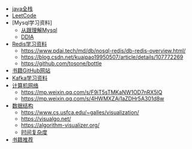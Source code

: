 + [java全栈]( https://www.pdai.tech/md/java/thread/java-thread-x-theorty.html)
+ [LeetCode]( https://leetcode.com/problemset/all)
+ [Mysql学习资料]
  + [从跟理解Mysql](https://juejin.cn/book/6844733769996304392)
  + [DDIA](https://juejin.cn/book/6844733769996304392)
+ [Redis学习资料]()
    + https://www.pdai.tech/md/db/nosql-redis/db-redis-overview.html/
    + https://blog.csdn.net/kuaipao19950507/article/details/107772269
    + https://github.com/tosone/bottle
+ [书籍GitHub网站](https://github.com/forthespada/CS-Books)
+ [Kafka学习资料](https://weread.qq.com/)
+ [计算机网络]()
    + https://mp.weixin.qq.com/s/F9iT5sTMKaNW1OD7nRX5lQ
    + https://mp.weixin.qq.com/s/4HWMXZAj1aZDHr5A301d8w
+ [数据结构]()
    + https://www.cs.usfca.edu/~galles/visualization/
    + https://visualgo.net/
    + https://algorithm-visualizer.org/
    + [时间复杂度](https://www.bigocheatsheet.com/)
+ [书籍推荐](https://mp.weixin.qq.com/s/KXUKod_Dmzses_iPRpH8dg)